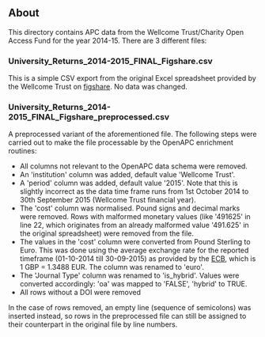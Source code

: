 
## About

This directory contains APC data from the Wellcome Trust/Charity Open Access Fund for the year 2014-15. There are 3 different files:

### University_Returns_2014-2015_FINAL_Figshare.csv

This is a simple CSV export from the original Excel spreadsheet provided by the Wellcome Trust on [figshare](https://dx.doi.org/10.6084/m9.figshare.3118936.v1). No data was changed.

### University_Returns_2014-2015_FINAL_Figshare_preprocessed.csv

A preprocessed variant of the aforementioned file. The following steps were carried out to make the file processable by the OpenAPC enrichment routines:

- All columns not relevant to the OpenAPC data schema were removed.
- An 'institution' column was added, default value 'Wellcome Trust'.
- A 'period' column was added, default value '2015'. Note that this is slightly incorrect as the data time frame runs from 1st October 2014 to 30th September 2015 (Wellcome Trust financial year).
- The 'cost' column was normalised. Pound signs and decimal marks were removed. Rows with malformed monetary values (like '491625' in line 22, which originates from an already malformed value '491.625' in the original spreadsheet) were removed from the file.
- The values in the 'cost' column were converted from Pound Sterling to Euro. This was done using the average exchange rate for the reported timeframe (01-10-2014 till 30-09-2015) as provided by the [ECB](https://www.ecb.europa.eu/stats/exchange/eurofxref/html/eurofxref-graph-gbp.en.html), which is 1 GBP = 1.3488 EUR. The column was renamed to 'euro'.
- The 'Journal Type' column was renamed to 'is_hybrid'. Values were converted accordingly: 'oa' was mapped to 'FALSE', 'hybrid' to TRUE.
- All rows without a DOI were removed


In the case of rows removed, an empty line (sequence of semicolons) was inserted instead, so rows in the preprocessed file can still be assigned to their counterpart in the original file by line numbers.


